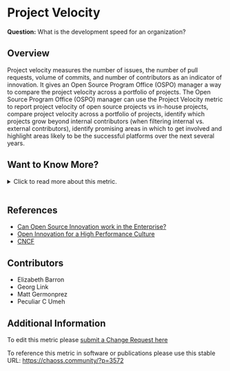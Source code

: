 # Project Velocity

**Question:** What is the development speed for an organization?

## Overview

Project velocity measures the number of issues, the number of pull requests, volume of commits, and number of contributors as an indicator of innovation. It gives an Open Source Program Office (OSPO) manager a way to compare the project velocity across a portfolio of projects.
The Open Source Program Office (OSPO) manager can use the Project Velocity metric to report project velocity of open source projects vs in-house projects, compare project velocity across a portfolio of projects, identify which projects grow beyond internal contributors (when filtering internal vs. external contributors), identify promising areas in which to get involved and highlight areas likely to be the successful platforms over the next several years.

## Want to Know More?

<span markdown="1"><details>

<summary>Click to read more about this metric.</summary>

### Data Collection Strategies

*   [issues closed](https://github.com/chaoss/wg-evolution/blob/main/focus-areas/issue-resolution/issues-closed.md)
*   [number of reviews](https://github.com/chaoss/wg-evolution/blob/main/focus-areas/code-development-process-quality/change-request-reviews.md)
*   [# of code changes](https://github.com/chaoss/wg-evolution/blob/main/focus-areas/code-development-activity/code-changes-commits.md)
*   [# of committers](https://github.com/chaoss/wg-risk/blob/main/focus-areas/business-risk/committers.md)

### Filters

*   Internal vs external contributors
*   Project sources (e.g., internal repositories, open-source repositories, and competitor open-source repositories)
*   Time

### Visualizations

*   X-Axis: Logarithmic scale for Code Changes
*   Y-Axis: Logarithmic scale of Sum of Number of Issues and Number of Reviews
*   Dot-size: Committers
*   Dots are projects
    [CNCF](https://github.com/cncf/velocity)
    ![cncf](https://raw.githubusercontent.com/chaoss/wg-value/main/focus-areas/communal-value/images/project-velocity_visualization.png)

</details></span><br>

## References

*   [Can Open Source Innovation work in the Enterprise?][l1]
*   [Open Innovation for a High Performance Culture][l2]
*   [CNCF][13]

[l1]: https://www.threefivetwo.com/blog/can-open-source-innovation-work-in-the-enterprise

[l2]: https://www.nearform.com/blog/want-a-high-performing-culture-make-way-for-open-innovation

[13]: https://github.com/cncf/velocity

## Contributors

*   Elizabeth Barron
*   Georg Link
*   Matt Germonprez
*   Peculiar C Umeh

## Additional Information

To edit this metric please [submit a Change Request here](https://github.com/chaoss/wg-value/blob/main/focus-areas/communal-value/project-velocity.md)

To reference this metric in software or publications please use this stable URL: <https://chaoss.community/?p=3572>

<!-- # For groupings in the knowledge base
Context tags: Software, Platforms, Contributions
Keyword tags: Speed, activity, volume, issues, reviews, commits
-->
